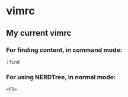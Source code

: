 # vimrc
## My current vimrc

### For finding content, in command mode:
```
:find
```

### For using NERDTree, in normal mode:
```
<F5>
```
